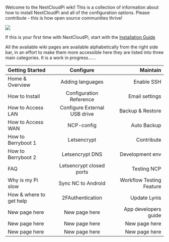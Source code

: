Welcome to the NextCloudPi wiki! This is a collection of information about how to install NextCloudPi and all of the configuration options. Please contribute - this is how open source communities thrive! 

![](https://camo.githubusercontent.com/4f384c9344f2deded0ade5f65890a114af8f834e/68747470733a2f2f6f776e796f7572626974732e636f6d2f77702d636f6e74656e742f75706c6f6164732f323031372f31312f6e63702d7371756172652e706e67)

If this is your first time with NextCloudPi, start with the [Installation Guide](https://github.com/nextcloud/nextcloudpi/wiki/How-to-install-NextCloudPi)

All the available wiki pages are available alphabetically from the right side bar, in an effort to make them more accessible here they are listed into three main categories. It is a work in progress......

| Getting Started             | Configure                     | Maintain             |
| :-------------------------- | :---------------------------: | -------------------: |
| Home & Overview            | Adding languages              | Enable SSH           |
| How to Install              | Configuration Reference       | Email settings       |
| How to Access LAN           | Configure External USB drive  | Backup & Restore     |
| How to Access WAN           | NCP-config                    | Auto Backup         | 
| How to Berryboot 1          | Letsencrypt                   | Contribute           |
| How to Berryboot 2          | Letsencrypt DNS               | Development env      |
| FAQ                         | Letsencrypt closed ports      | Testing NCP          |
| Why is my Pi slow           | Sync NC to Android         | Workflow Testing Feature|
| How & where to get help     | 2FAuthentication              | Update Lynis         |
| New page here               | New page here                 | App developers guide |
| New page here               | New page here                 | New page here        |
| New page here               | New page here                 | New page here        |
